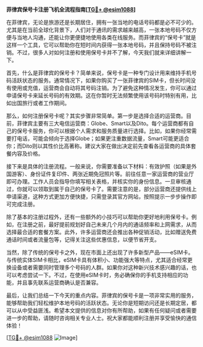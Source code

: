 **菲律宾保号卡注册飞机全流程指南[[TG💪+ @esim1088](https://t.me/s/esim1088)]**

在菲律宾，无论是旅游还是长期居住，拥有一张当地的电话号码都是必不可少的。尤其是在当前全球化背景下，人们对于通讯的需求越来越高，一张本地号码不仅方便与当地人沟通，还能让你更便捷地使用各类在线服务。而菲律宾的“保号卡”就是这样一个工具，它可以帮助你在短时间内获得一张本地号码，并且保持号码不被注销。不过，很多人对如何注册和使用保号卡并不了解，今天我们就来详细讲解一下。

首先，什么是菲律宾的保号卡？简单来说，保号卡是一种专门设计用来维持手机号码活跃状态的服务。通常情况下，如果你购买了一张菲律宾的SIM卡，但长时间没有使用或充值，运营商会自动将其号码注销。为了避免这种情况发生，你可以通过申请保号卡来延长号码的有效期。这在你暂时无法频繁使用该号码时特别有用，比如出国旅行或者工作期间。

那么，如何注册保号卡呢？其实步骤非常简单。第一步是选择合适的运营商。目前，菲律宾主要有三大电信运营商：Globe、Smart以及Dito。每个运营商都有自己的保号卡服务，你可以根据个人需求和服务质量进行选择。比如，如果你经常需要打电话，可能会倾向于选择Globe；如果更注重数据流量，Smart可能更适合你；而Dito则以其性价比高著称。建议大家在做出决定前先查看各运营商的具体套餐内容及价格。

接下来是具体的注册流程。一般来说，你需要准备以下材料：有效护照（如果是外国游客）、身份证件复印件、两张近期免冠照片等。前往任意一家运营商的营业厅即可办理。工作人员会指导你填写相关表格，并核实你的身份信息。一旦审核通过，你就可以领取到属于自己的保号卡了。需要注意的是，部分运营商还提供线上申请渠道，这种方式更加方便快捷，只需登录其官方网站，按照提示一步步操作即可完成注册。

除了基本的注册过程外，还有一些额外的小技巧可以帮助你更好地利用保号卡。例如，在注册之前，最好提前规划好自己未来几个月内的通话频率和上网需求，从而选择最合适的套餐方案。此外，许多运营商还会推出各种促销活动，比如赠送免费通话时间或者流量包等，记得关注这些优惠信息，以便节省开支。

当然，除了传统的保号卡之外，现在市面上还出现了许多新型产品——eSIM卡。与传统实体SIM卡相比，eSIM卡具有体积小、功能强大等特点，尤其适合经常更换设备或者需要同时管理多个号码的人群。如果你对这种新兴技术感兴趣的话，也可以考虑尝试一下。不过，在使用eSIM卡时，务必确保你的手机支持相应的功能，并且事先联系运营商确认是否兼容。

最后，让我们总结一下今天的重点内容。菲律宾的保号卡是一项非常实用的服务，能够帮助我们轻松维护本地号码的活跃状态。无论你是短期访问还是长期定居，都可以从中受益匪浅。希望本文提供的信息对你有所帮助，如果有任何疑问或者需要进一步的帮助，请随时咨询相关专业人士。祝大家都能顺利注册并享受愉快的通信体验！

[[TG💪+ @esim1088](https://t.me/s/esim1088) ![Image](https://i.postimg.cc/4NQfJmqS/Snipaste-2025-05-13-00-14-12.png)]